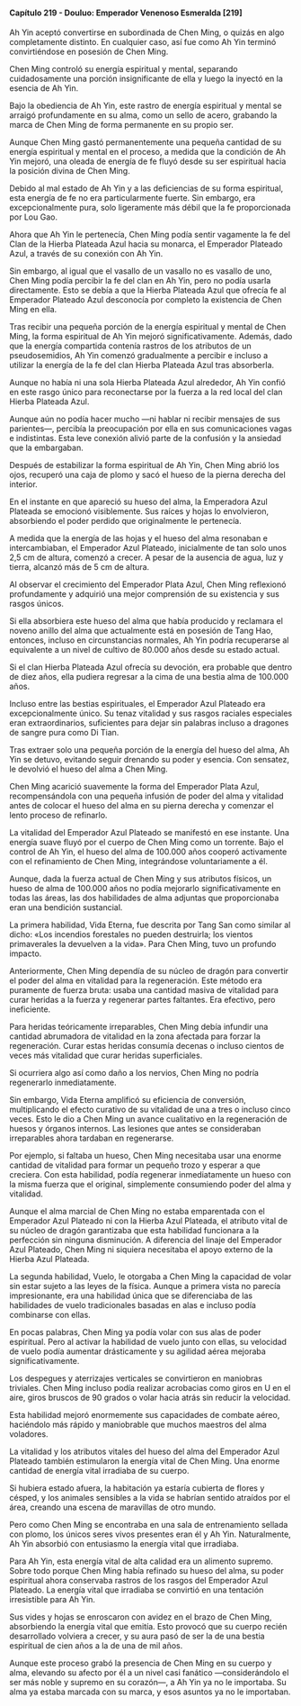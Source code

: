 
#### Capítulo 219 - Douluo: Emperador Venenoso Esmeralda [219]

Ah Yin aceptó convertirse en subordinada de Chen Ming, o quizás en algo completamente distinto. En cualquier caso, así fue como Ah Yin terminó convirtiéndose en posesión de Chen Ming.

Chen Ming controló su energía espiritual y mental, separando cuidadosamente una porción insignificante de ella y luego la inyectó en la esencia de Ah Yin.

Bajo la obediencia de Ah Yin, este rastro de energía espiritual y mental se arraigó profundamente en su alma, como un sello de acero, grabando la marca de Chen Ming de forma permanente en su propio ser.

Aunque Chen Ming gastó permanentemente una pequeña cantidad de su energía espiritual y mental en el proceso, a medida que la condición de Ah Yin mejoró, una oleada de energía de fe fluyó desde su ser espiritual hacia la posición divina de Chen Ming.

Debido al mal estado de Ah Yin y a las deficiencias de su forma espiritual, esta energía de fe no era particularmente fuerte. Sin embargo, era excepcionalmente pura, solo ligeramente más débil que la fe proporcionada por Lou Gao.

Ahora que Ah Yin le pertenecía, Chen Ming podía sentir vagamente la fe del Clan de la Hierba Plateada Azul hacia su monarca, el Emperador Plateado Azul, a través de su conexión con Ah Yin.

Sin embargo, al igual que el vasallo de un vasallo no es vasallo de uno, Chen Ming podía percibir la fe del clan en Ah Yin, pero no podía usarla directamente. Esto se debía a que la Hierba Plateada Azul que ofrecía fe al Emperador Plateado Azul desconocía por completo la existencia de Chen Ming en ella.

Tras recibir una pequeña porción de la energía espiritual y mental de Chen Ming, la forma espiritual de Ah Yin mejoró significativamente. Además, dado que la energía compartida contenía rastros de los atributos de un pseudosemidios, Ah Yin comenzó gradualmente a percibir e incluso a utilizar la energía de la fe del clan Hierba Plateada Azul tras absorberla.

Aunque no había ni una sola Hierba Plateada Azul alrededor, Ah Yin confió en este rasgo único para reconectarse por la fuerza a la red local del clan Hierba Plateada Azul.

Aunque aún no podía hacer mucho —ni hablar ni recibir mensajes de sus parientes—, percibía la preocupación por ella en sus comunicaciones vagas e indistintas. Esta leve conexión alivió parte de la confusión y la ansiedad que la embargaban.

Después de estabilizar la forma espiritual de Ah Yin, Chen Ming abrió los ojos, recuperó una caja de plomo y sacó el hueso de la pierna derecha del interior.

En el instante en que apareció su hueso del alma, la Emperadora Azul Plateada se emocionó visiblemente. Sus raíces y hojas lo envolvieron, absorbiendo el poder perdido que originalmente le pertenecía.

A medida que la energía de las hojas y el hueso del alma resonaban e intercambiaban, el Emperador Azul Plateado, inicialmente de tan solo unos 2,5 cm de altura, comenzó a crecer. A pesar de la ausencia de agua, luz y tierra, alcanzó más de 5 cm de altura.

Al observar el crecimiento del Emperador Plata Azul, Chen Ming reflexionó profundamente y adquirió una mejor comprensión de su existencia y sus rasgos únicos.

Si ella absorbiera este hueso del alma que había producido y reclamara el noveno anillo del alma que actualmente está en posesión de Tang Hao, entonces, incluso en circunstancias normales, Ah Yin podría recuperarse al equivalente a un nivel de cultivo de 80.000 años desde su estado actual.

Si el clan Hierba Plateada Azul ofrecía su devoción, era probable que dentro de diez años, ella pudiera regresar a la cima de una bestia alma de 100.000 años.

Incluso entre las bestias espirituales, el Emperador Azul Plateado era excepcionalmente único. Su tenaz vitalidad y sus rasgos raciales especiales eran extraordinarios, suficientes para dejar sin palabras incluso a dragones de sangre pura como Di Tian.

Tras extraer solo una pequeña porción de la energía del hueso del alma, Ah Yin se detuvo, evitando seguir drenando su poder y esencia. Con sensatez, le devolvió el hueso del alma a Chen Ming.

Chen Ming acarició suavemente la forma del Emperador Plata Azul, recompensándola con una pequeña infusión de poder del alma y vitalidad antes de colocar el hueso del alma en su pierna derecha y comenzar el lento proceso de refinarlo.

La vitalidad del Emperador Azul Plateado se manifestó en ese instante. Una energía suave fluyó por el cuerpo de Chen Ming como un torrente. Bajo el control de Ah Yin, el hueso del alma de 100.000 años cooperó activamente con el refinamiento de Chen Ming, integrándose voluntariamente a él.

Aunque, dada la fuerza actual de Chen Ming y sus atributos físicos, un hueso de alma de 100.000 años no podía mejorarlo significativamente en todas las áreas, las dos habilidades de alma adjuntas que proporcionaba eran una bendición sustancial.

La primera habilidad, Vida Eterna, fue descrita por Tang San como similar al dicho: «Los incendios forestales no pueden destruirla; los vientos primaverales la devuelven a la vida». Para Chen Ming, tuvo un profundo impacto.

Anteriormente, Chen Ming dependía de su núcleo de dragón para convertir el poder del alma en vitalidad para la regeneración. Este método era puramente de fuerza bruta: usaba una cantidad masiva de vitalidad para curar heridas a la fuerza y regenerar partes faltantes. Era efectivo, pero ineficiente.

Para heridas teóricamente irreparables, Chen Ming debía infundir una cantidad abrumadora de vitalidad en la zona afectada para forzar la regeneración. Curar estas heridas consumía decenas o incluso cientos de veces más vitalidad que curar heridas superficiales.

Si ocurriera algo así como daño a los nervios, Chen Ming no podría regenerarlo inmediatamente.

Sin embargo, Vida Eterna amplificó su eficiencia de conversión, multiplicando el efecto curativo de su vitalidad de una a tres o incluso cinco veces. Esto le dio a Chen Ming un avance cualitativo en la regeneración de huesos y órganos internos. Las lesiones que antes se consideraban irreparables ahora tardaban en regenerarse.

Por ejemplo, si faltaba un hueso, Chen Ming necesitaba usar una enorme cantidad de vitalidad para formar un pequeño trozo y esperar a que creciera. Con esta habilidad, podía regenerar inmediatamente un hueso con la misma fuerza que el original, simplemente consumiendo poder del alma y vitalidad.

Aunque el alma marcial de Chen Ming no estaba emparentada con el Emperador Azul Plateado ni con la Hierba Azul Plateada, el atributo vital de su núcleo de dragón garantizaba que esta habilidad funcionara a la perfección sin ninguna disminución. A diferencia del linaje del Emperador Azul Plateado, Chen Ming ni siquiera necesitaba el apoyo externo de la Hierba Azul Plateada.

La segunda habilidad, Vuelo, le otorgaba a Chen Ming la capacidad de volar sin estar sujeto a las leyes de la física. Aunque a primera vista no parecía impresionante, era una habilidad única que se diferenciaba de las habilidades de vuelo tradicionales basadas en alas e incluso podía combinarse con ellas.

En pocas palabras, Chen Ming ya podía volar con sus alas de poder espiritual. Pero al activar la habilidad de vuelo junto con ellas, su velocidad de vuelo podía aumentar drásticamente y su agilidad aérea mejoraba significativamente.

Los despegues y aterrizajes verticales se convirtieron en maniobras triviales. Chen Ming incluso podía realizar acrobacias como giros en U en el aire, giros bruscos de 90 grados o volar hacia atrás sin reducir la velocidad.

Esta habilidad mejoró enormemente sus capacidades de combate aéreo, haciéndolo más rápido y maniobrable que muchos maestros del alma voladores.

La vitalidad y los atributos vitales del hueso del alma del Emperador Azul Plateado también estimularon la energía vital de Chen Ming. Una enorme cantidad de energía vital irradiaba de su cuerpo.

Si hubiera estado afuera, la habitación ya estaría cubierta de flores y césped, y los animales sensibles a la vida se habrían sentido atraídos por el área, creando una escena de maravillas de otro mundo.

Pero como Chen Ming se encontraba en una sala de entrenamiento sellada con plomo, los únicos seres vivos presentes eran él y Ah Yin. Naturalmente, Ah Yin absorbió con entusiasmo la energía vital que irradiaba.

Para Ah Yin, esta energía vital de alta calidad era un alimento supremo. Sobre todo porque Chen Ming había refinado su hueso del alma, su poder espiritual ahora conservaba rastros de los rasgos del Emperador Azul Plateado. La energía vital que irradiaba se convirtió en una tentación irresistible para Ah Yin.

Sus vides y hojas se enroscaron con avidez en el brazo de Chen Ming, absorbiendo la energía vital que emitía. Esto provocó que su cuerpo recién desarrollado volviera a crecer, y su aura pasó de ser la de una bestia espiritual de cien años a la de una de mil años.

Aunque este proceso grabó la presencia de Chen Ming en su cuerpo y alma, elevando su afecto por él a un nivel casi fanático —considerándolo el ser más noble y supremo en su corazón—, a Ah Yin ya no le importaba. Su alma ya estaba marcada con su marca, y esos asuntos ya no le importaban.